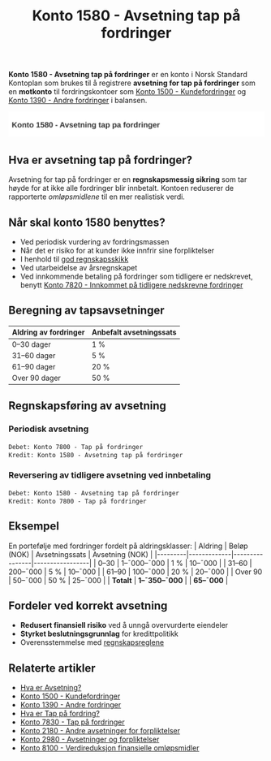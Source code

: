 ﻿---
title: "Konto 1580 - Avsetning tap på fordringer"
seoTitle: "1580-avsetning-tap-pa-fordringer"
description: '**Konto 1580 - Avsetning tap på fordringer** er en konto i Norsk Standard Kontoplan som brukes til å registrere **avsetning for tap på fordringer** som en **...'
---

**Konto 1580 - Avsetning tap på fordringer** er en konto i Norsk Standard Kontoplan som brukes til å registrere **avsetning for tap på fordringer** som en **motkonto** til fordringskontoer som [Konto 1500 - Kundefordringer](/blogs/kontoplan/1500-kundefordringer "Konto 1500 - Kundefordringer") og [Konto 1390 - Andre fordringer](/blogs/kontoplan/1390-andre-fordringer "Konto 1390 - Andre fordringer") i balansen.

![Illustrasjon av konto 1580 avsetning tap pa fordringer](1580-avsetning-tap-pa-fordringer-image.svg)

## Hva er avsetning tap på fordringer?

Avsetning for tap på fordringer er en **regnskapsmessig sikring** som tar høyde for at ikke alle fordringer blir innbetalt. Kontoen reduserer de rapporterte *omløpsmidlene* til en mer realistisk verdi.

## Når skal konto 1580 benyttes?

* Ved periodisk vurdering av fordringsmassen
* Når det er risiko for at kunder ikke innfrir sine forpliktelser
* I henhold til [god regnskapsskikk](/blogs/regnskap/god-regnskapsskikk "God regnskapsskikk - prinsipper og retningslinjer")
* Ved utarbeidelse av årsregnskapet
* Ved innkommende betaling på fordringer som tidligere er nedskrevet, benytt [Konto 7820 - Innkommet på tidligere nedskrevne fordringer](/blogs/kontoplan/7820-innkommet-pa-tidligere-nedskrevne-fordringer "Konto 7820 - Innkommet på tidligere nedskrevne fordringer")

## Beregning av tapsavsetninger

| Aldring av fordringer | Anbefalt avsetningssats |
|-----------------------|-------------------------|
| 0–30 dager            | 1 %                     |
| 31–60 dager           | 5 %                     |
| 61–90 dager           | 20 %                    |
| Over 90 dager         | 50 %                    |

## Regnskapsføring av avsetning

### Periodisk avsetning

```plaintext
Debet: Konto 7800 - Tap på fordringer
Kredit: Konto 1580 - Avsetning tap på fordringer
```

### Reversering av tidligere avsetning ved innbetaling

```plaintext
Debet: Konto 1580 - Avsetning tap på fordringer
Kredit: Konto 7800 - Tap på fordringer
```

## Eksempel

En portefølje med fordringer fordelt på aldringsklasser:
| Aldring | Beløp (NOK) | Avsetningssats | Avsetning (NOK) |
|---------|-------------|----------------|-----------------|
| 0–30    | 1–¯000–¯000   | 1 %            | 10–¯000          |
| 31–60   |   200–¯000   | 5 %            | 10–¯000          |
| 61–90   |   100–¯000   | 20 %           | 20–¯000          |
| Over 90 |    50–¯000   | 50 %           | 25–¯000          |
| **Totalt** | **1–¯350–¯000** |                | **65–¯000**  |

## Fordeler ved korrekt avsetning

* **Redusert finansiell risiko** ved å unngå overvurderte eiendeler
* **Styrket beslutningsgrunnlag** for kredittpolitikk
* Overensstemmelse med [regnskapsreglene](/blogs/regnskap/hva-er-bokforingsforskriften "Hva er bokføringsforskriften")

## Relaterte artikler

* [Hva er Avsetning?](/blogs/regnskap/avsetning "Hva er Avsetning i Regnskap? Komplett Guide til Avsetninger og Estimater")
* [Konto 1500 - Kundefordringer](/blogs/kontoplan/1500-kundefordringer "Konto 1500 - Kundefordringer")
* [Konto 1390 - Andre fordringer](/blogs/kontoplan/1390-andre-fordringer "Konto 1390 - Andre fordringer")
* [Hva er Tap på fordring?](/blogs/regnskap/tap-pa-fordring "Tap på fordring - regnskapsmessig behandling av fordringer som ikke kan innkreves")
* [Konto 7830 - Tap på fordringer](/blogs/kontoplan/7830-tap-pa-fordringer "Konto 7830 - Tap på fordringer")
* [Konto 2180 - Andre avsetninger for forpliktelser](/blogs/kontoplan/2180-andre-avsetninger-for-forpliktelser "Konto 2180 - Andre avsetninger for forpliktelser i Norsk Standard Kontoplan")
* [Konto 2980 - Avsetninger og forpliktelser](/blogs/kontoplan/2980-avsetninger-og-forpliktelser "Konto 2980 - Avsetninger og forpliktelser i Norsk Standard Kontoplan")
* [Konto 8100 - Verdireduksjon finansielle omløpsmidler](/blogs/kontoplan/8100-verdireduksjon-finansielle-omlopsmidler "Konto 8100 - Verdireduksjon finansielle omløpsmidler")






